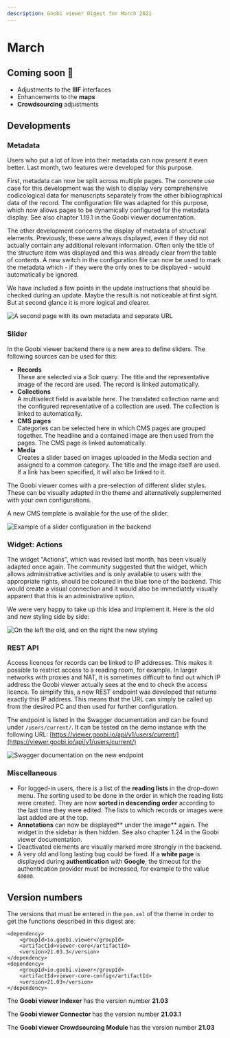 ```yaml
---
description: Goobi viewer Digest for March 2021
---
```


# March

## Coming soon :rocket:&#x20;

* Adjustments to the **IIIF** interfaces
* Enhancements to the **maps**
* **Crowdsourcing** adjustments

## Developments

### Metadata&#x20;

Users who put a lot of love into their metadata can now present it even better. Last month, two features were developed for this purpose.&#x20;

First, metadata can now be split across multiple pages. The concrete use case for this development was the wish to display very comprehensive codicological data for manuscripts separately from the other bibliographical data of the record. The configuration file was adapted for this purpose, which now allows pages to be dynamically configured for the metadata display. See also chapter 1.19.1 in the Goobi viewer documentation.&#x20;

The other development concerns the display of metadata of structural elements. Previously, these were always displayed, even if they did not actually contain any additional relevant information. Often only the title of the structure item was displayed and this was already clear from the table of contents. A new switch in the configuration file can now be used to mark the metadata which - if they were the only ones to be displayed - would automatically be ignored.

We have included a few points in the update instructions that should be checked during an update. Maybe the result is not noticeable at first sight. But at second glance it is more logical and clearer.

![A second page with its own metadata and separate URL](../.gitbook/assets/2021-3\_en\_kodikologische\_daten.png)

### Slider

In the Goobi viewer backend there is a new area to define sliders. The following sources can be used for this:&#x20;

* **Records**\
  These are selected via a Solr query. The title and the representative image of the record are used. The record is linked automatically.&#x20;
* **Collections**\
  A multiselect field is available here. The translated collection name and the configured representative of a collection are used. The collection is linked to automatically.&#x20;
* **CMS pages**\
  Categories can be selected here in which CMS pages are grouped together. The headline and a contained image are then used from the pages. The CMS page is linked automatically.
* **Media**\
  Creates a slider based on images uploaded in the Media section and assigned to a common category. The title and the image itself are used. If a link has been specified, it will also be linked to it.&#x20;

The Goobi viewer comes with a pre-selection of different slider styles. These can be visually adapted in the theme and alternatively supplemented with your own configurations.&#x20;

A new CMS template is available for the use of the slider.

![Example of a slider configuration in the backend](../.gitbook/assets/2021-03\_en\_slider-backend.png)

### Widget: Actions

The widget "Actions", which was revised last month, has been visually adapted once again. The community suggested that the widget, which allows administrative activities and is only available to users with the appropriate rights, should be coloured in the blue tone of the backend. This would create a visual connection and it would also be immediately visually apparent that this is an administrative option.&#x20;

We were very happy to take up this idea and implement it. Here is the old and new styling side by side:

![On the left the old, and on the right the new styling](../.gitbook/assets/2021-03\_en\_aktionen\_vergleich.png)

### REST API

Access licences for records can be linked to IP addresses. This makes it possible to restrict access to a reading room, for example. In larger networks with proxies and NAT, it is sometimes difficult to find out which IP address the Goobi viewer actually sees at the end to check the access licence. To simplify this, a new REST endpoint was developed that returns exactly this IP address. This means that the URL can simply be called up from the desired PC and then used for further configuration.&#x20;

The endpoint is listed in the Swagger documentation and can be found under `/users/current/`. It can be tested on the demo instance with the following URL: [https://viewer.goobi.io/api/v1/users/current/](https://viewer.goobi.io/api/v1/users/current/)

![Swagger documentation on the new endpoint](../.gitbook/assets/21-03\_swagger.png)

### Miscellaneous

* For logged-in users, there is a list of the **reading lists** in the drop-down menu. The sorting used to be done in the order in which the reading lists were created. They are now **sorted in descending order** according to the last time they were edited. The lists to which records or images were last added are at the top.&#x20;
* **Annotations** can now be displayed** under the image** again. The widget in the sidebar is then hidden. See also chapter 1.24 in the Goobi viewer documentation.&#x20;
* Deactivated elements are visually marked more strongly in the backend.&#x20;
* A very old and long lasting bug could be fixed. If a **white page** is displayed during **authentication** with **Google**, the timeout for the authentication provider must be increased, for example to the value `60000`.

## Version numbers&#x20;

The versions that must be entered in the `pom.xml` of the theme in order to get the functions described in this digest are:

```markup
<dependency>
    <groupId>io.goobi.viewer</groupId>
    <artifactId>viewer-core</artifactId>
    <version>21.03.3</version>
</dependency>
<dependency>
    <groupId>io.goobi.viewer</groupId>
    <artifactId>viewer-core-config</artifactId>
    <version>21.03</version>
</dependency>
```

The **Goobi viewer Indexer** has the version number **21.03**

The **Goobi viewer Connector** has the version number **21.03.1**

The **Goobi viewer Crowdsourcing Module** has the version number **21.03**

